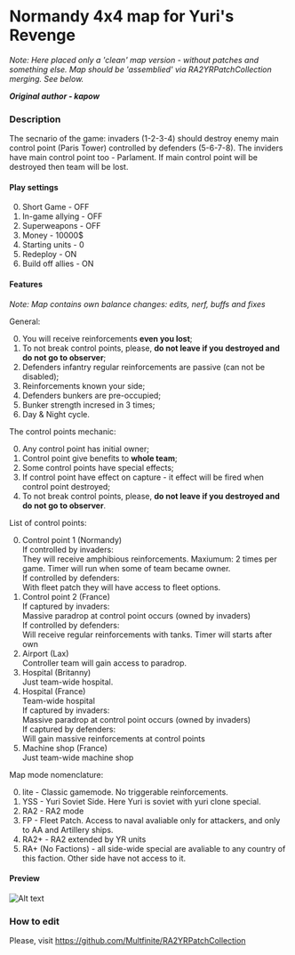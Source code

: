 # Normandy 4x4 map for Yuri's Revenge

*Note: Here placed only a 'clean' map version - without patches and something else. Map should be 'assemblied' via RA2YRPatchCollection merging. See below.*

***Original author - kapow***

### Description

The secnario of the game: invaders (1-2-3-4) should destroy enemy main control point (Paris Tower) controlled by defenders (5-6-7-8).
The inviders have main control point too - Parlament.
If main control point will be destroyed then team will be lost.

#### Play settings

0. Short Game - OFF
1. In-game allying - OFF
2. Superweapons - OFF
3. Money - 10000$
4. Starting units - 0
5. Redeploy - ON
6. Build off allies - ON

#### Features

*Note: Map contains own balance changes: edits, nerf, buffs and fixes*

General:

0. You will receive reinforcements **even you lost**;
1. To not break control points, please, **do not leave if you destroyed and do not go to observer**;
2. Defenders infantry regular reinforcements are passive (can not be disabled);
3. Reinforcements known your side;
4. Defenders bunkers are pre-occupied;
5. Bunker strength incresed in 3 times;
6. Day & Night cycle.

The control points mechanic:

0. Any control point has initial owner;
1. Control point give benefits to **whole team**;
2. Some control points have special effects;
3. If control point have effect on capture - it effect will be fired when control point destroyed;
4. To not break control points, please, **do not leave if you destroyed and do not go to observer**.

List of control points:

0. Control point 1 (Normandy)\
   If controlled by invaders:\
     They will receive amphibious reinforcements. Maxiumum: 2 times per game. Timer will run when some of team became owner.\
   If controlled by defenders:\
     With fleet patch they will have access to fleet options.
2. Control point 2 (France)\
   If captured by invaders:\
    Massive paradrop at control point occurs (owned by invaders)\
   If controlled by defenders:\
     Will receive regular reinforcements with tanks. Timer will starts after own
4. Airport (Lax)\
   Controller team will gain access to paradrop.
6. Hospital (Britanny)\
   Just team-wide hospital.
8. Hospital (France)\
   Team-wide hospital\
   If captured by invaders:\
     Massive paradrop at control point occurs (owned by invaders)\
   If captured by defenders:\
     Will gain massive reinforcements at control points
10. Machine shop (France)\
    Just team-wide machine shop

Map mode nomenclature:

0. lite - Classic gamemode. No triggerable reinforcements.
0. YSS - Yuri Soviet Side. Here Yuri is soviet with yuri clone special.
1. RA2 - RA2 mode
2. FP - Fleet Patch. Access to naval avaliable only for attackers, and only to AA and Artillery ships.
3. RA2+ - RA2 extended by YR units
4. RA+ (No Factions) - all side-wide special are avaliable to any country of this faction. Other side have not access to it.

#### Preview

![Alt text](Preview.png?raw=true "Map preview (Rendered)")

### How to edit

Please, visit https://github.com/Multfinite/RA2YRPatchCollection
